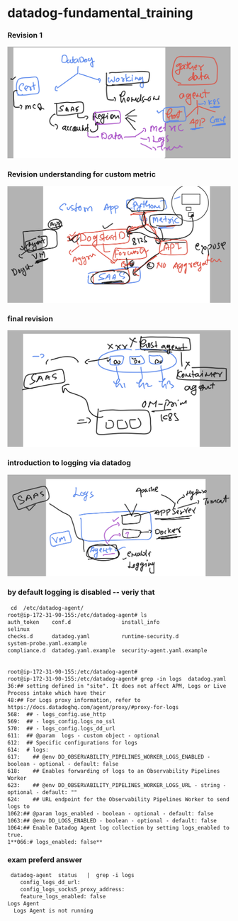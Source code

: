 # datadog-fundamental_training

### Revision 1 

<img src="rev1.png">

### Revision understanding for custom metric 

<img src="rev2.png">

### final revision 

<img src="rev3.png">

### introduction to logging via datadog 

<img src="log1.png">

### by default logging is disabled -- veriy that

```
 cd  /etc/datadog-agent/
root@ip-172-31-90-155:/etc/datadog-agent# ls
auth_token    conf.d                install_info                 selinux
checks.d      datadog.yaml          runtime-security.d           system-probe.yaml.example
compliance.d  datadog.yaml.example  security-agent.yaml.example


root@ip-172-31-90-155:/etc/datadog-agent#
root@ip-172-31-90-155:/etc/datadog-agent# grep -in logs  datadog.yaml
36:## setting defined in "site". It does not affect APM, Logs or Live Process intake which have their
48:## For Logs proxy information, refer to https://docs.datadoghq.com/agent/proxy/#proxy-for-logs
568:  ## - logs_config.use_http
569:  ## - logs_config.logs_no_ssl
570:  ## - logs_config.logs_dd_url
611:  ## @param  logs - custom object - optional
612:  ## Specific configurations for logs
614:  # logs:
617:    ## @env DD_OBSERVABILITY_PIPELINES_WORKER_LOGS_ENABLED - boolean - optional - default: false
618:    ## Enables forwarding of logs to an Observability Pipelines Worker
623:    ## @env DD_OBSERVABILITY_PIPELINES_WORKER_LOGS_URL - string - optional - default: ""
624:    ## URL endpoint for the Observability Pipelines Worker to send logs to
1062:## @param logs_enabled - boolean - optional - default: false
1063:## @env DD_LOGS_ENABLED - boolean - optional - default: false
1064:## Enable Datadog Agent log collection by setting logs_enabled to true.
1**066:# logs_enabled: false**
```

### exam preferd answer 

```
 datadog-agent  status   |  grep -i logs
    config_logs_dd_url:
    config_logs_socks5_proxy_address:
    feature_logs_enabled: false
Logs Agent
  Logs Agent is not running
```




